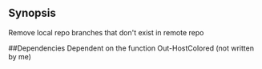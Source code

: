 ## Synopsis

Remove local repo branches that don't exist in remote repo

##Dependencies
Dependent on the function Out-HostColored (not written by me)



